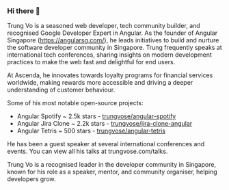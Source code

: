 ### Hi there 👋

Trung Vo is a seasoned web developer, tech community builder, and recognised Google Developer Expert in Angular. As the founder of Angular Singapore (https://angularsg.com/), he leads initiatives to build and nurture the software developer community in Singapore. Trung frequently speaks at international tech conferences, sharing insights on modern development practices to make the web fast and delightful for end users.

At Ascenda, he innovates towards loyalty programs for financial services worldwide, making rewards more accessible and driving a deeper understanding of customer behaviour.

Some of his most notable open-source projects:

- Angular Spotify ~ 2.5k stars - [trungvose/angular-spotify](https://github.com/trungvose/angular-spotify)
- Angular Jira Clone ~ 2.2k stars - [trungvose/jira-clone-angular](https://github.com/trungvose/jira-clone-angular)
- Angular Tetris ~ 500 stars - [trungvose/angular-tetris](https://github.com/trungvose/angular-tetris)

He has been a guest speaker at several international conferences and events. You can view all his talks at trungvose.com/talks.

Trung Vo is a recognised leader in the developer community in Singapore, known for his role as a speaker, mentor, and community organiser, helping developers grow.
